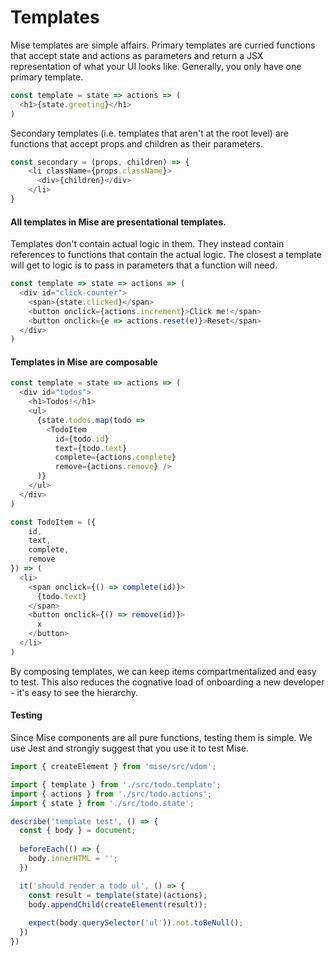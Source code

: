# Templates

Mise templates are simple affairs. Primary templates are curried functions that accept state and actions as parameters and return a JSX representation of what your UI looks like. Generally, you only have one primary template.

```javascript
const template = state => actions => (
  <h1>{state.greeting}</h1>
)
```

Secondary templates (i.e. templates that aren't at the root level) are functions that accept props and children as their parameters.

```javascript
const secondary = (props, children) => {
    <li className={props.className}>
      <div>{children}</div>
    </li>
}
```

#### All templates in Mise are presentational templates.
Templates don't contain actual logic in them. They instead contain references to functions that contain the actual logic. The closest a template will get to logic is to pass in parameters that a function will need.

```javascript
const template => state => actions => (
  <div id="click-counter">
    <span>{state.clicked}</span>
    <button onclick={actions.increment}>Click me!</span>
    <button onclick={e => actions.reset(e)}>Reset</span>
  </div>
)
```

#### Templates in Mise are composable

```javascript
const template = state => actions => (
  <div id="todos">
    <h1>Todos!</h1>
    <ul>
      {state.todos.map(todo =>
        <TodoItem
          id={todo.id}
          text={todo.text}
          complete={actions.complete}
          remove={actions.remove} />
      )}
    </ul>
  </div>
)

const TodoItem = ({
    id,
    text,
    complete,
    remove
}) => (
  <li>
    <span onclick={() => complete(id)}>
      {todo.text}
    </span>
    <button onclick={() => remove(id)}>
      x
    </button>
  </li>
)
```

By composing templates, we can keep items compartmentalized and easy to test. This also reduces the cognative load of onboarding a new developer - it's easy to see the hierarchy.

#### Testing

Since Mise components are all pure functions, testing them is simple. We use Jest and strongly suggest that you use it to test Mise.

```javascript
import { createElement } from 'mise/src/vdom';

import { template } from './src/todo.template';
import { actions } from './src/todo.actions';
import { state } from './src/todo.state';

describe('template test', () => {
  const { body } = document;
  
  beforeEach(() => {
    body.innerHTML = '';
  })

  it('should render a todo ul', () => {
    const result = template(state)(actions);
    body.appendChild(createElement(result));
    
    expect(body.querySelector('ul')).not.toBeNull();
  })
})
```
